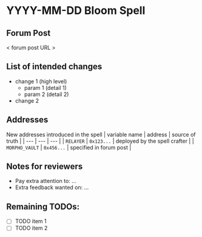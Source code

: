 # YYYY-MM-DD Bloom Spell

## Forum Post

< forum post URL >

## List of intended changes

- change 1 (high level)
    - param 1 (detail 1)
    - param 2 (detail 2)
- change 2


## Addresses
New addresses introduced in the spell
| variable name           | address    | source of truth                 |
| ---                     | ---        | ---                             |
| `RELAYER`               | `0x123...` | deployed by the spell crafter   |
| `MORPHO_VAULT`          | `0x456...` | specified in forum post         |

## Notes for reviewers
- Pay extra attention to: ...
- Extra feedback wanted on: ...

## Remaining TODOs:
- [ ] TODO item 1
- [ ] TODO item 2
